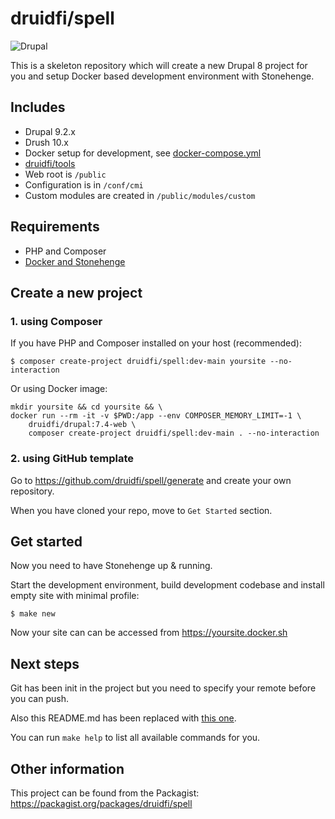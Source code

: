 # druidfi/spell

![Drupal](https://github.com/druidfi/spell/workflows/Drupal/badge.svg)

This is a skeleton repository which will create a new Drupal 8 project for you and setup Docker based development
environment with Stonehenge.

## Includes

- Drupal 9.2.x
- Drush 10.x
- Docker setup for development, see [docker-compose.yml](docker-compose.yml)
- [druidfi/tools](https://github.com/druidfi/tools)
- Web root is `/public`
- Configuration is in `/conf/cmi`
- Custom modules are created in `/public/modules/custom`
## Requirements

- PHP and Composer
- [Docker and Stonehenge](https://github.com/druidfi/guidelines/blob/master/docs/local_dev_env.md)

## Create a new project

### 1. using Composer

If you have PHP and Composer installed on your host (recommended):

```
$ composer create-project druidfi/spell:dev-main yoursite --no-interaction
```

Or using Docker image:

```
mkdir yoursite && cd yoursite && \
docker run --rm -it -v $PWD:/app --env COMPOSER_MEMORY_LIMIT=-1 \
    druidfi/drupal:7.4-web \
    composer create-project druidfi/spell:dev-main . --no-interaction
```

### 2. using GitHub template

Go to https://github.com/druidfi/spell/generate and create your own repository.

When you have cloned your repo, move to `Get Started` section.

## Get started

Now you need to have Stonehenge up & running.

Start the development environment, build development codebase and install empty site with minimal profile:

```
$ make new
```

Now your site can can be accessed from https://yoursite.docker.sh

## Next steps

Git has been init in the project but you need to specify your remote before you can push.

Also this README.md has been replaced with [this one](README.project.md).

You can run `make help` to list all available commands for you.

## Other information

This project can be found from the Packagist: https://packagist.org/packages/druidfi/spell
